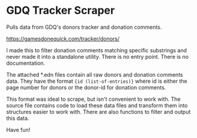 # GDQ Tracker Scraper

Pulls data from GDQ's donors tracker and donation comments.

https://gamesdonequick.com/tracker/donors/

I made this to filter donation comments matching specific substrings and never
made it into a standalone utility. There is no entry point. There is no
documentation.

The attached *.edn files contain all raw donors and donation comments data. They
have the format ```{id (list-of-entries)}``` where id is either the page number
for donors or the donor-id for donation comments.

This format was ideal to scrape, but isn't convenient to work with. The source
file contains code to load these data files and transform them into structures
easier to work with. There are also functions to filter and output this data.

Have fun!
